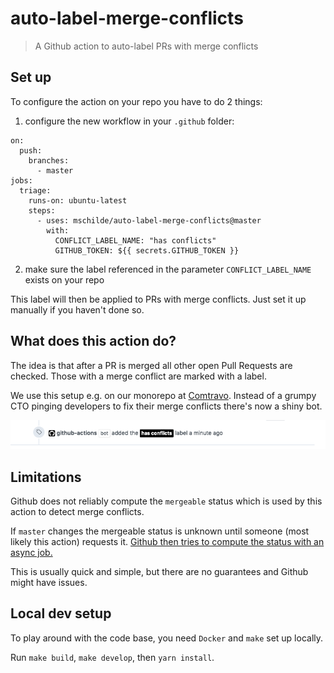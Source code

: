 # auto-label-merge-conflicts
> A Github action to auto-label PRs with merge conflicts

## Set up

To configure the action on your repo you have to do 2 things:
 
1) configure the new workflow in your `.github` folder:

```
on:
  push:
    branches:
      - master
jobs:
  triage:
    runs-on: ubuntu-latest
    steps:
      - uses: mschilde/auto-label-merge-conflicts@master
        with:
          CONFLICT_LABEL_NAME: "has conflicts"
          GITHUB_TOKEN: ${{ secrets.GITHUB_TOKEN }}
```

2) make sure the label referenced in the parameter `CONFLICT_LABEL_NAME` exists on your repo

This label will then be applied to PRs with merge conflicts. Just set it up manually if you haven't done so.

## What does this action do?

The idea is that after a PR is merged all other open Pull Requests are checked. Those with a merge conflict are marked with a label.

We use this setup e.g. on our monorepo at [Comtravo](https://github.com/comtravo). Instead of a grumpy CTO pinging developers to fix their merge conflicts there's now a shiny bot.

![Github action in action](./demo.png)

## Limitations

Github does not reliably compute the `mergeable` status which is used by this action to detect merge conflicts. 

If `master` changes the mergeable status is unknown until someone (most likely this action) requests it. [Github then tries to compute the status with an async job.](https://stackoverflow.com/a/30620973) 

This is usually quick and simple, but there are no guarantees and Github might have issues.

## Local dev setup

To play around with the code base, you need `Docker` and `make` set up locally.

Run `make build`, `make develop`, then `yarn install`.
